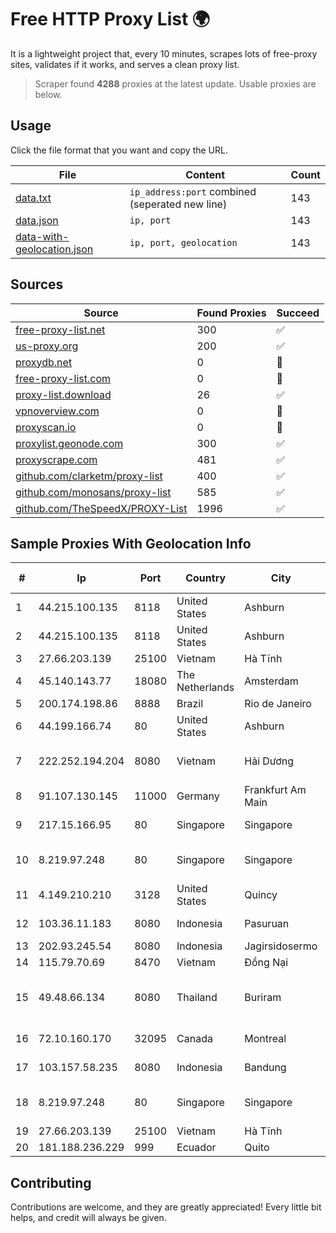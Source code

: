 
# Free HTTP Proxy List 🌍

It is a lightweight project that, every 10 minutes, scrapes lots of free-proxy sites, validates if it works, and serves a clean proxy list.


> Scraper found **4288** proxies at the latest update. Usable proxies are below.

## Usage

Click the file format that you want and copy the URL.


|File|Content|Count|
|----|-------|-----|
|[data.txt](https://raw.githubusercontent.com/themiralay/Proxy-List-World/master/data.txt)|`ip_address:port` combined (seperated new line)|143|
|[data.json](https://raw.githubusercontent.com/themiralay/Proxy-List-World/master/data.json)|`ip, port`|143|
|[data-with-geolocation.json](https://raw.githubusercontent.com/themiralay/Proxy-List-World/master/data-with-geolocation.json)|`ip, port, geolocation`|143|

## Sources

|Source|Found Proxies|Succeed|
|------|-------------|-------|
|[free-proxy-list.net](https://free-proxy-list.net)|300|✅|
|[us-proxy.org](https://www.us-proxy.org)|200|✅|
|[proxydb.net](http://proxydb.net)|0|🚫|
|[free-proxy-list.com](https://free-proxy-list.com/?page=&port=&type%5B%5D=http&type%5B%5D=https&up_time=0&search=Search)|0|🚫|
|[proxy-list.download](https://www.proxy-list.download/HTTP)|26|✅|
|[vpnoverview.com](https://vpnoverview.com/privacy/anonymous-browsing/free-proxy-servers)|0|🚫|
|[proxyscan.io](https://www.proxyscan.io)|0|🚫|
|[proxylist.geonode.com](https://proxylist.geonode.com/api/proxy-list?limit=300&page=1&sort_by=lastChecked&sort_type=desc&protocols=http,https)|300|✅|
|[proxyscrape.com](https://api.proxyscrape.com/v2/?request=displayproxies&protocol=http&timeout=10000&country=all&ssl=all&anonymity=all)|481|✅|
|[github.com/clarketm/proxy-list](https://raw.githubusercontent.com/clarketm/proxy-list/master/proxy-list-raw.txt)|400|✅|
|[github.com/monosans/proxy-list](https://raw.githubusercontent.com/monosans/proxy-list/main/proxies/http.txt)|585|✅|
|[github.com/TheSpeedX/PROXY-List](https://raw.githubusercontent.com/TheSpeedX/PROXY-List/master/http.txt)|1996|✅|


## Sample Proxies With Geolocation Info

|#|Ip|Port|Country|City|Internet Service Provider|
|-|--|----|-------|----|-------------------------|
|1|44.215.100.135|8118|United States|Ashburn|Amazon.com|
|2|44.215.100.135|8118|United States|Ashburn|Amazon.com|
|3|27.66.203.139|25100|Vietnam|Hà Tĩnh|Viettel Group|
|4|45.140.143.77|18080|The Netherlands|Amsterdam|RoyaleHosting BV|
|5|200.174.198.86|8888|Brazil|Rio de Janeiro|Claro S.A|
|6|44.199.166.74|80|United States|Ashburn|Amazon.com|
|7|222.252.194.204|8080|Vietnam|Hải Dương|VietNam Post and Telecom Corporation|
|8|91.107.130.145|11000|Germany|Frankfurt Am Main|Hetzner Online AG|
|9|217.15.166.95|80|Singapore|Singapore|Contabo Asia Private Limited|
|10|8.219.97.248|80|Singapore|Singapore|Alibaba Cloud (Singapore) Private Limited|
|11|4.149.210.210|3128|United States|Quincy|Microsoft Corporation|
|12|103.36.11.183|8080|Indonesia|Pasuruan|PT Awinet Global Mandiri|
|13|202.93.245.54|8080|Indonesia|Jagirsidosermo|DWPNAP|
|14|115.79.70.69|8470|Vietnam|Đồng Nại|VIETELftth|
|15|49.48.66.134|8080|Thailand|Buriram|Triple T Broadband Public Company Limited|
|16|72.10.160.170|32095|Canada|Montreal|GloboTech Communications|
|17|103.157.58.235|8080|Indonesia|Bandung|PT. Eka Mas Republik|
|18|8.219.97.248|80|Singapore|Singapore|Alibaba Cloud (Singapore) Private Limited|
|19|27.66.203.139|25100|Vietnam|Hà Tĩnh|Viettel Group|
|20|181.188.236.229|999|Ecuador|Quito|Otecel S.A|



## Contributing

Contributions are welcome, and they are greatly appreciated! Every
little bit helps, and credit will always be given.

